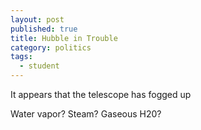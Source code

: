```yaml
---
layout: post
published: true
title: Hubble in Trouble
category: politics
tags: 
  - student
---
```

It appears that the telescope has fogged up

Water vapor? Steam? Gaseous H20?